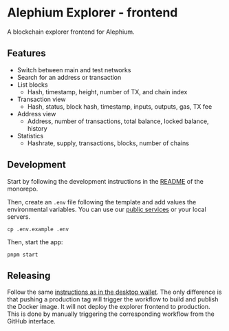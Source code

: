 # Alephium Explorer - frontend

A blockchain explorer frontend for Alephium.

## Features

- Switch between main and test networks
- Search for an address or transaction
- List blocks
  - Hash, timestamp, height, number of TX, and chain index
- Transaction view
  - Hash, status, block hash, timestamp, inputs, outputs, gas, TX fee
- Address view
  - Address, number of transactions, total balance, locked balance, history
- Statistics
  - Hashrate, supply, transactions, blocks, number of chains

## Development

Start by following the development instructions in the [README](/README.md) of the monorepo.

Then, create an `.env` file following the template and add values the environmental variables. You can use our [public services](https://docs.alephium.org/dapps/public-services) or your local servers.

```shell
cp .env.example .env
```

Then, start the app:

```shell
pnpm start
```

## Releasing

Follow the same [instructions as in the desktop wallet](../desktop-wallet/README.md). The only difference is that pushing a production tag will trigger the workflow to build and publish the Docker image. It will not deploy the explorer frontend to production. This is done by manually triggering the corresponding workflow from the GitHub interface.
